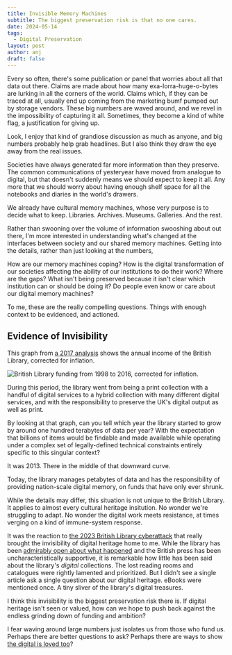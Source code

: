 ```yaml
---
title: Invisible Memory Machines
subtitle: The biggest preservation risk is that no one cares.
date: 2024-05-14
tags:
  - Digital Preservation
layout: post
author: anj
draft: false
---
```

Every so often, there's some publication or panel that worries about all that data out there. Claims are made about how many exa-lorra-huge-o-bytes are lurking in all the corners of the world. Claims which, if they can be traced at all, usually end up coming from the marketing bumf pumped out by storage vendors. These big numbers are waved around, and we revel in the impossibility of capturing it all. Sometimes, they become a kind of white flag, a justification for giving up.

Look, I enjoy that kind of grandiose discussion as much as anyone, and big numbers probably help grab headlines. But I also think they draw the eye away from the real issues.

Societies have always generated far more information than they preserve. The common communications of yesteryear have moved from analogue to digital, but that doesn't suddenly means we should expect to keep it all. Any more that we should worry about having enough shelf space for all the notebooks and diaries in the world's drawers.

We already have cultural memory machines, whose very purpose is to decide what to keep. Libraries. Archives. Museums. Galleries. And the rest.

Rather than swooning over the volume of information swooshing about out there, I'm more interested in understanding what's changed at the interfaces between society and our shared memory machines. Getting into the details, rather than just looking at the numbers, 

How are our memory machines coping?  How is the digital transformation of our societies affecting the ability of our institutions to do their work? Where are the gaps? What isn't being preserved because it isn't clear which institution can or should be doing it? Do people even know or care about our digital memory machines?

To me, these are the really compelling questions. Things with enough context to be evidenced, and actioned.

## Evidence of Invisibility

This graph from [a 2017 analysis](https://blog.dshr.org/2017/08/preservation-is-not-technical-problem.html) shows the annual income of the British Library, corrected for inflation. 

![British Library funding from 1998 to 2016, corrected for inflation.](/assets/images/uploads/graph2.png "British Library funding, from 1998 to 2016 (corrected for inflation)")

During this period, the library went from being a print collection with a handful of digital services to a hybrid collection with many different digital services, and with the responsibility to preserve the UK's digital output as well as print. 

By looking at that graph, can you tell which year the library started to grow by around one hundred terabytes of data per year? With the expectation that billions of items would be findable and made available while operating under a complex set of legally-defined technical constraints entirely specific to this singular context? 

It was 2013. There in the middle of that downward curve. 

Today, the library manages petabytes of data and has the responsibility of providing nation-scale digital memory, on funds that have only ever shrunk. 

While the details may differ, this situation is not unique to the British Library. It applies to almost every cultural heritage insitution. No wonder we're struggling to adapt. No wonder the digital work meets resistance, at times verging on a kind of immune-system response. 

It was the reaction to [the 2023 British Library cyberattack](https://en.wikipedia.org/wiki/British_Library_cyberattack) that really brought the invisibility of digital heritage home to me.  While the library has been [admirably open about what happened](https://www.bl.uk/home/british-library-cyber-incident-review-8-march-2024.pdf) and the British press has been uncharacteristically supportive, it is remarkable how little has been said about the library's *digital* collections.  The lost reading rooms and catalogues were rightly lamented and prioritized.  But I didn't see a single article ask a single question about our digital heritage. eBooks were mentioned once. A tiny sliver of the library's digital treasures.

I think this invisibility is the biggest preservation risk there is. If digital heritage isn't seen or valued, how can we hope to push back against the endless grinding down of funding and ambition? 

I fear waving around large numbers just isolates us from those who fund us. Perhaps there are better questions to ask? Perhaps there are ways to show [the digital is loved too](/2024/05/07/for-the-love/)?
